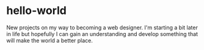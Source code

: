 # hello-world
New projects on my way to becoming a web designer.
I'm starting a bit later in life but hopefully I can gain an understanding and develop something that will make the world a better place.
